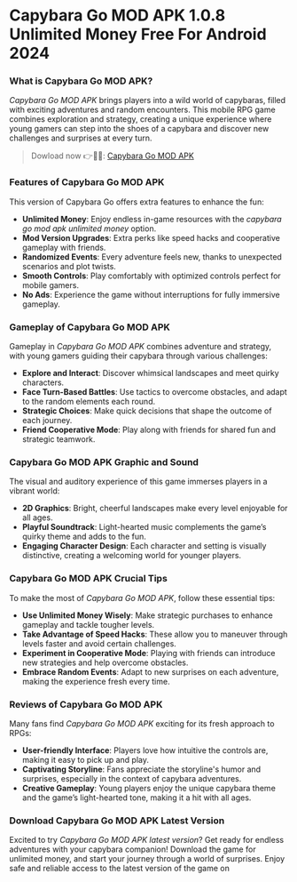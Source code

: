 # Capybara Go MOD APK 1.0.8 Unlimited Money Free For Android 2024


### What is Capybara Go MOD APK?

*Capybara Go MOD APK* brings players into a wild world of capybaras, filled with exciting adventures and random encounters. This mobile RPG game combines exploration and strategy, creating a unique experience where young gamers can step into the shoes of a capybara and discover new challenges and surprises at every turn.


>Dowload now 👉🐻🐻: [Capybara Go MOD APK](https://apkmodjoy.net/capybara-go/)

### Features of Capybara Go MOD APK

This version of Capybara Go offers extra features to enhance the fun:

- **Unlimited Money**: Enjoy endless in-game resources with the *capybara go mod apk unlimited money* option.
- **Mod Version Upgrades**: Extra perks like speed hacks and cooperative gameplay with friends.
- **Randomized Events**: Every adventure feels new, thanks to unexpected scenarios and plot twists.
- **Smooth Controls**: Play comfortably with optimized controls perfect for mobile gamers.
- **No Ads**: Experience the game without interruptions for fully immersive gameplay.


### Gameplay of Capybara Go MOD APK

Gameplay in *Capybara Go MOD APK* combines adventure and strategy, with young gamers guiding their capybara through various challenges:

- **Explore and Interact**: Discover whimsical landscapes and meet quirky characters.
- **Face Turn-Based Battles**: Use tactics to overcome obstacles, and adapt to the random elements each round.
- **Strategic Choices**: Make quick decisions that shape the outcome of each journey.
- **Friend Cooperative Mode**: Play along with friends for shared fun and strategic teamwork.


### Capybara Go MOD APK Graphic and Sound

The visual and auditory experience of this game immerses players in a vibrant world:

- **2D Graphics**: Bright, cheerful landscapes make every level enjoyable for all ages.
- **Playful Soundtrack**: Light-hearted music complements the game’s quirky theme and adds to the fun.
- **Engaging Character Design**: Each character and setting is visually distinctive, creating a welcoming world for younger players.


### Capybara Go MOD APK Crucial Tips

To make the most of *Capybara Go MOD APK*, follow these essential tips:

- **Use Unlimited Money Wisely**: Make strategic purchases to enhance gameplay and tackle tougher levels.
- **Take Advantage of Speed Hacks**: These allow you to maneuver through levels faster and avoid certain challenges.
- **Experiment in Cooperative Mode**: Playing with friends can introduce new strategies and help overcome obstacles.
- **Embrace Random Events**: Adapt to new surprises on each adventure, making the experience fresh every time.


### Reviews of Capybara Go MOD APK

Many fans find *Capybara Go MOD APK* exciting for its fresh approach to RPGs:

- **User-friendly Interface**: Players love how intuitive the controls are, making it easy to pick up and play.
- **Captivating Storyline**: Fans appreciate the storyline's humor and surprises, especially in the context of capybara adventures.
- **Creative Gameplay**: Young players enjoy the unique capybara theme and the game’s light-hearted tone, making it a hit with all ages.


### Download Capybara Go MOD APK Latest Version

Excited to try *Capybara Go MOD APK latest version*? Get ready for endless adventures with your capybara companion! Download the game for unlimited money, and start your journey through a world of surprises. Enjoy safe and reliable access to the latest version of the game on 
